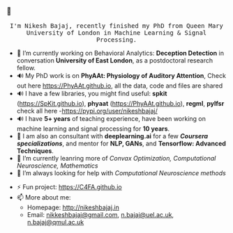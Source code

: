 ### 👋

<p align="center">
  <samp>
I'm Nikesh Bajaj, recently finished my PhD from Queen Mary University of London in Machine Learning & Signal Processing.
  </samp>
</p>
<!--
**Nikeshbajaj/nikeshbajaj** is a ✨ _special_ ✨ repository because its `README.md` (this file) appears on your GitHub profile.
-->

- 🔭 I’m currently working on Behavioral Analytics: **Deception Detection** in conversation **University of East London**, as a postdoctoral research fellow.
- 🔊 My PhD work is on **PhyAAt: Physiology of Auditory Attention**, Check out here https://PhyAAt.github.io, all the data, code and files are shared
- 🔊 I have a few libraries, you might find useful: **spkit** (https://SpKit.github.io), **phyaat** (https://PhyAAt.github.io), **regml**, **pylfsr** check all here -https://pypi.org/user/nikeshbajaj/ 
- 🔊 I have **5+ years** of teaching experience, have been working on machine learning and signal processing for **10 years**.
- 👯 I am also an consultant with **deeplearning.ai** for a few ***Coursera specializations***, and mentor for **NLP, GANs**, and **Tensorflow: Advanced Techniques**.
- 🌱 I’m currently leanring more of *Convax Optimization, Computational Neuroscience, Mathematics* 
- 🤔 I’m always looking for help with *Computational Neuroscience methods*
<!--
- 👯 I’m looking to collaborate on ..
- 💬 Ask me about ...
-->
- ⚡ Fun project: https://C4FA.github.io 
- 📫 More about me:
   - Homepage: http://nikeshbajaj.in
   - Email: nikkeshbajaj@gmail.com, n.bajaj@uel.ac.uk, n.bajaj@qmul.ac.uk

